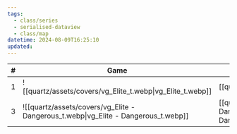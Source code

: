 ```yaml
---
tags:
  - class/series
  - serialised-dataview
  - class/map
datetime: 2024-08-09T16:25:10
updated: 
---
```

<!-- QueryToSerialize: table without id sequence as "#", embed(link(thumbnail)) as Game, file.link as ""  from #class/video-game where series = [[]] sort sequence -->
<!-- SerializedQuery: table without id sequence as "#", embed(link(thumbnail)) as Game, file.link as ""  from #class/video-game where series = [[]] sort sequence -->

| # | Game                                                                               |                                                          |
| - | ---------------------------------------------------------------------------------- | -------------------------------------------------------- |
| 1 | ![[quartz/assets/covers/vg_Elite_t.webp\|vg_Elite_t.webp]]                         | [[quartz/notes/Elite.md\|Elite]]                         |
| 3 | ![[quartz/assets/covers/vg_Elite - Dangerous_t.webp\|vg_Elite - Dangerous_t.webp]] | [[quartz/notes/Elite - Dangerous.md\|Elite - Dangerous]] |
<!-- SerializedQuery END -->
